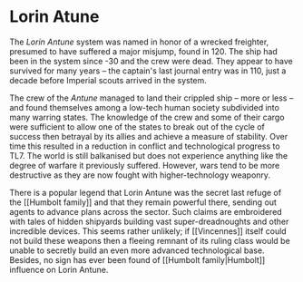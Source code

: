 # Lorin Atune

The _Lorin Antune_ system was named in honor of a wrecked freighter, presumed to have suffered a major misjump, found in 120. The ship had been in the system since -30 and the crew were dead. They appear to have survived for many years – the captain's last journal entry was in 110, just a decade before Imperial scouts arrived in the system.

The crew of the _Antune_ managed to land their crippled ship – more or less – and found themselves among a low-tech human society subdivided into many warring states. The knowledge of the crew and some of their cargo were sufficient to allow one of the states to break out of the cycle of success then betrayal by its allies and achieve a measure of stability. Over time this resulted in a reduction in conflict and technological progress to TL7. The world is still balkanised but does not experience anything like the degree of warfare it previously suffered. However, wars tend to be more destructive as they are now fought with higher-technology weaponry.

There is a popular legend that Lorin Antune was the secret last refuge of the [[Humbolt family]] and that they remain powerful there, sending out agents to advance plans across the sector. Such claims are embroidered with tales of hidden shipyards building vast super-dreadnoughts and other incredible devices. This seems rather unlikely; if [[Vincennes]] itself could not build these weapons then a fleeing remnant of its ruling class would be unable to secretly build an even more advanced technological base. Besides, no sign has ever been found of [[Humbolt family|Humbolt]] influence on Lorin Antune.
